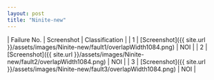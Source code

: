 ```yaml
---
layout: post
title: "Ninite-new"
---
```

| Failure No. | Screenshot | Classification |
| 1 | [Screenshot]({{ site.url }}/assets/images/Ninite-new/fault1/overlapWidth1084.png) | NOI |
| 2 | [Screenshot]({{ site.url }}/assets/images/Ninite-new/fault2/overlapWidth1084.png) | NOI |
| 3 | [Screenshot]({{ site.url }}/assets/images/Ninite-new/fault3/overlapWidth1084.png) | NOI |
